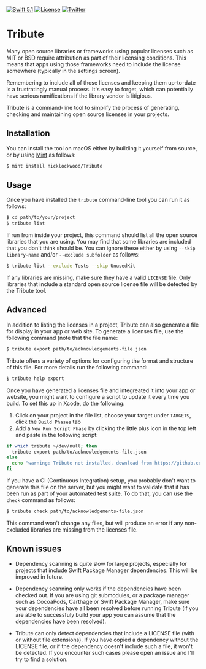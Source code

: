 [![Swift 5.1](https://img.shields.io/badge/swift-5.1-red.svg?style=flat)](https://developer.apple.com/swift)
[![License](https://img.shields.io/badge/license-MIT-lightgrey.svg)](https://opensource.org/licenses/MIT)
[![Twitter](https://img.shields.io/badge/twitter-@nicklockwood-blue.svg)](http://twitter.com/nicklockwood)

Tribute
========

Many open source libraries or frameworks using popular licenses such as MIT or BSD require attribution as part of their licensing conditions. This means that apps using those frameworks need to include the license somewhere (typically in the settings screen).

Remembering to include all of those licenses and keeping them up-to-date is a frustratingly manual process. It's easy to forget, which can potentially have serious ramifications if the library vendor is litigious.

Tribute is a command-line tool to simplify the process of generating, checking and maintaining open source licenses in your projects.


Installation
------------

You can install the tool on macOS either by building it yourself from source, or by using [Mint](https://github.com/yonaskolb/Mint) as follows:

```bash
$ mint install nicklockwood/Tribute
```


Usage
------

Once you have installed the `tribute` command-line tool you can run it as follows:

```bash
$ cd path/to/your/project
$ tribute list
```

If run from inside your project, this command should list all the open source libraries that you are using. You may find that some libraries are included that you don't think should be. You can ignore these either by using `--skip library-name` and/or `--exclude subfolder` as follows:

```bash
$ tribute list --exclude Tests --skip UnusedKit
```

If any libraries are missing, make sure they have a valid `LICENSE` file. Only libraries that include a standard open source license file will be detected by the Tribute tool.


Advanced
---------

In addition to listing the licenses in a project, Tribute can also generate a file for display in your app or web site. To generate a licenses file, use the following command (note that the file name:

```bash
$ tribute export path/to/acknowledgements-file.json
```

Tribute offers a variety of options for configuring the format and structure of this file. For more details run the following command:

```bash
$ tribute help export
```

Once you have generated a licenses file and integreated it into your app or website, you might want to configure a script to update it every time you build. To set this up in Xcode, do the following:

1. Click on your project in the file list, choose your target under `TARGETS`, click the `Build Phases` tab
2. Add a `New Run Script Phase` by clicking the little plus icon in the top left and paste in the following script:

```bash
if which tribute >/dev/null; then
  tribute export path/to/acknowledgements-file.json
else
  echo "warning: Tribute not installed, download from https://github.com/nicklockwood/Tribute"
fi
```

If you have a CI (Continuous Integration) setup, you probably don't want to generate this file on the server, but you might want to validate that it has been run as part of your automated test suite. To do that, you can use the `check` command as follows:

```bash
$ tribute check path/to/acknowledgements-file.json
```

This command won't change any files, but will produce an error if any non-excluded libraries are missing from the licenses file.


Known issues
-------------

* Dependency scanning is quite slow for large projects, especially for projects that include Swift Package Manager dependencies. This will be improved in future.

* Dependency scanning only works if the dependencies have been checked out. If you are using git submodules, or a package manager such as CocoaPods, Carthage or Swift Package Manager, make sure your dependencies have all been resolved before running Tribute (if you are able to successfuly build your app you can assume that the dependencies have been resolved).

* Tribute can only detect dependencies that include a LICENSE file (with or without file extensions). If you have copied a dependency without the LICENSE file, or if the dependency doesn't include such a file, it won't be detected. If you encounter such cases please open an issue and I'll try to find a solution.
